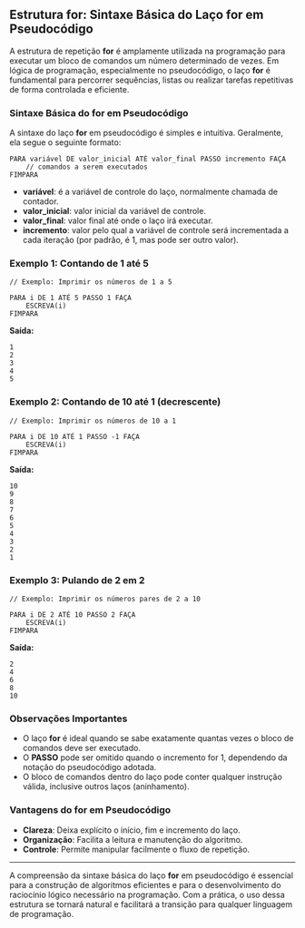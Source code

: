 
## Estrutura for: Sintaxe Básica do Laço for em Pseudocódigo

A estrutura de repetição **for** é amplamente utilizada na programação para executar um bloco de comandos um número determinado de vezes. Em lógica de programação, especialmente no pseudocódigo, o laço **for** é fundamental para percorrer sequências, listas ou realizar tarefas repetitivas de forma controlada e eficiente.

### Sintaxe Básica do for em Pseudocódigo

A sintaxe do laço **for** em pseudocódigo é simples e intuitiva. Geralmente, ela segue o seguinte formato:

```
PARA variável DE valor_inicial ATÉ valor_final PASSO incremento FAÇA
    // comandos a serem executados
FIMPARA
```

- **variável**: é a variável de controle do laço, normalmente chamada de contador.
- **valor_inicial**: valor inicial da variável de controle.
- **valor_final**: valor final até onde o laço irá executar.
- **incremento**: valor pelo qual a variável de controle será incrementada a cada iteração (por padrão, é 1, mas pode ser outro valor).

### Exemplo 1: Contando de 1 até 5

```
// Exemplo: Imprimir os números de 1 a 5

PARA i DE 1 ATÉ 5 PASSO 1 FAÇA
    ESCREVA(i)
FIMPARA
```

**Saída:**
```
1
2
3
4
5
```

### Exemplo 2: Contando de 10 até 1 (decrescente)

```
// Exemplo: Imprimir os números de 10 a 1

PARA i DE 10 ATÉ 1 PASSO -1 FAÇA
    ESCREVA(i)
FIMPARA
```

**Saída:**
```
10
9
8
7
6
5
4
3
2
1
```

### Exemplo 3: Pulando de 2 em 2

```
// Exemplo: Imprimir os números pares de 2 a 10

PARA i DE 2 ATÉ 10 PASSO 2 FAÇA
    ESCREVA(i)
FIMPARA
```

**Saída:**
```
2
4
6
8
10
```

### Observações Importantes

- O laço **for** é ideal quando se sabe exatamente quantas vezes o bloco de comandos deve ser executado.
- O **PASSO** pode ser omitido quando o incremento for 1, dependendo da notação do pseudocódigo adotada.
- O bloco de comandos dentro do laço pode conter qualquer instrução válida, inclusive outros laços (aninhamento).

### Vantagens do for em Pseudocódigo

- **Clareza**: Deixa explícito o início, fim e incremento do laço.
- **Organização**: Facilita a leitura e manutenção do algoritmo.
- **Controle**: Permite manipular facilmente o fluxo de repetição.

---

A compreensão da sintaxe básica do laço **for** em pseudocódigo é essencial para a construção de algoritmos eficientes e para o desenvolvimento do raciocínio lógico necessário na programação. Com a prática, o uso dessa estrutura se tornará natural e facilitará a transição para qualquer linguagem de programação.
```

